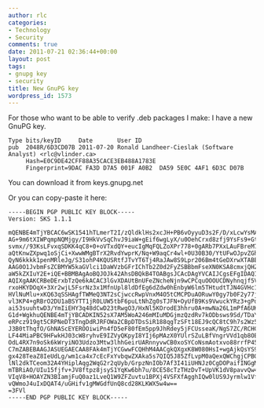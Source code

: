```yaml
---
author: rlc
categories:
- Technology
- Security
comments: true
date: 2011-07-21 02:36:44+00:00
layout: post
tags:
- gnupg key
- security
title: New GnuPG key
wordpress_id: 1573
---
```


For those who want to be able to verify .deb packages I make: I have a new GnuPG key.

    Type bits/keyID     Date       User ID
    pub  2048R/6D3CD07B 2011-07-20 Ronald Landheer-Cieslak (Software Analyst) <rlc@vlinder.ca>
    	 Hash=E0C9DE42CFF88A35CACE3EB488A1783E
    	 Fingerprint=9DAC FA3D D7A5 001F A0B2  DA59 5E0C 4AF1 6D3C D07B

You can download it from keys.gnupg.net

<!--more-->

Or you can copy-paste it here:

    -----BEGIN PGP PUBLIC KEY BLOCK-----
    Version: SKS 1.1.1

    mQENBE4mTjYBCAC6wSK1541hTLmerT2I/zQldklHs2xcJH+PB6vOyyuD3s2F/D/xLcwYsMAE
    AG+9m6tXIWPqmpNQMjgy/I9HkVvSqChvJ9iaW+gEif6wgLyX/u0OehCrxd8zfj9YsFs9+Gtm
    svmx//93KsLFvxqSDKK4qC8+0+oVTxdQY+eucIgMqFQLZoXPr778+0gARb7PXxLAuFBreM7J
    aQtKnwZXpwq1oSjCi+XwwWMgBTrX2RvdYwprK/Nq+W9aqCr4wl+0U30B30/YtUFwOJpvZGhS
    QyN6kkkk1penMRleJg/S31ohP4KQUSRtfJTvYT6Tj4RaJAw8S9Lpr206Bm4tGeDXrwXTABEB
    AAG0O1JvbmFsZCBMYW5kaGVlci1DaWVzbGFrIChTb2Z0d2FyZSBBbmFseXN0KSA8cmxjQHZs
    aW5kZXIuY2E+iQE+BBMBAgAoBQJOJk42AhsDBQkB4TOABgsJCAcDAgYVCAIJCgsEFgIDAQIe
    AQIXgAAKCRBeDErxbTzQe6kACAC3lGvXDAUtBnUFeZNcheNjn9wCPCquOOOUCDNyhnqjf5V4
    rxoHKYDOqX+3Xr2wjL5FsrNz3x1MfnUpl8ldDfEg6dZdw0hEnbyW6lm5THtudtTJN4GVHc1J
    HVlNuMlu+xKQ63qSSHAgfTWMeQ3NT2sCjwccRwpVnxM4O5tCMCPDuAORuwY0gy7b0F2y77ji
    vl3KP4+gRBrO2DU1aBSYTT1jR0LUW5tbF6puLtNhZg0sTJFN+OyUfB9Ks9VwuckYRz3+gPdd
    ai53suuhtwD3/YmIiEHY3q48dCwD23tRwgO3/HxNl5KOrodE3hhru0A+mwNa26L1mPfA6UKf
    G1d+WgkhuQENBE4mTjYBCADKIN52sX7AM5WoA246mMIuMDGjmzQzdRv7kODbsws9Sd/TDaY5
    eRPcz919gt5CRPNeDT3TngDdRJRFOWa2CBpDTDsSiR188qgTzSFt18EJ9cQC8tC9h7s2Wz5H
    J3B0tThqfO/GhNAScEYEROOiwiPn4fD5eF80fEm5pp9JhRdey5jFCUsseaK/NgS7ZC/RCHCz
    LF44MiaPBC9HFwkHJ03cW8ryhvE9IZVyQKpyI8YIj6pMAzX0YUlrSZuLBfVngrVVd1qb8OE1
    OdL4RX7n9oSk6kWryiNO3Udzo3Mtw3lhhGeirUARnnyvwCB0xoSYCoNsmAotxvo88rrfP45M
    C7mZABEBAAGJASUEGAECAA8FAk4mTjYCGwwFCQHhM4AACgkQXgxK8W080HsI+wgAjkQsYS9l
    gx428TeaZ8IeUdLg/wm1ca4x7cEcFxYvbqwZXAka5s7QIQ5J85ZfLvpM0aQexQWChgjCPBGJ
    lNl2dkTCeom32A4YHiplAqg2WqG2r2qUyb/GrpzNnIOb7Af3I41iUHNJz0CgDOPaifINGgMu
    mTBRiAO/UIu15fjfv+JV8ftpz8jsyS1YqKw6bh7u/8CE58cTzTHzDvT+UpVK1dV8pavvQw4v
    VIqV8+HOAYZN3BIamjFuQ0az1LveQ1W9ZFZuvtu1BPXj4VSFXfAgghIQw0lUS9Jyrmlw1Vfz
    vQWmoJ4uIxDQAT4/uGHifv1gMWGdfUnQ8cd28KLKWX5w4w==
    =3FVl
    -----END PGP PUBLIC KEY BLOCK-----